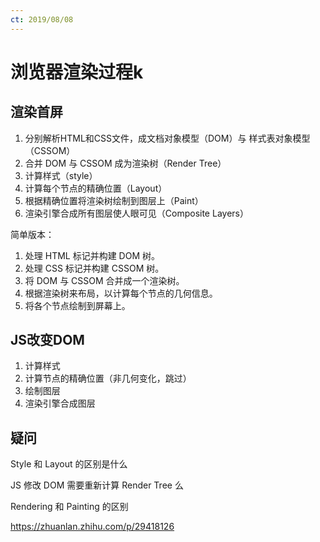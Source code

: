 ```yaml
---
ct: 2019/08/08
---
```


# 浏览器渲染过程k

## 渲染首屏

1. 分别解析HTML和CSS文件，成文档对象模型（DOM）与 样式表对象模型（CSSOM）
2. 合并 DOM 与 CSSOM 成为渲染树（Render Tree）
3. 计算样式（style）
4. 计算每个节点的精确位置（Layout）
5. 根据精确位置将渲染树绘制到图层上（Paint）
6. 渲染引擎合成所有图层使人眼可见（Composite Layers）

简单版本：

1. 处理 HTML 标记并构建 DOM 树。
2. 处理 CSS 标记并构建 CSSOM 树。
3. 将 DOM 与 CSSOM 合并成一个渲染树。
4. 根据渲染树来布局，以计算每个节点的几何信息。
5. 将各个节点绘制到屏幕上。

## JS改变DOM

1. 计算样式
2. 计算节点的精确位置（非几何变化，跳过）
3. 绘制图层
4. 渲染引擎合成图层

## 疑问

Style 和 Layout 的区别是什么

JS 修改 DOM 需要重新计算 Render Tree 么

Rendering 和 Painting 的区别


https://zhuanlan.zhihu.com/p/29418126

